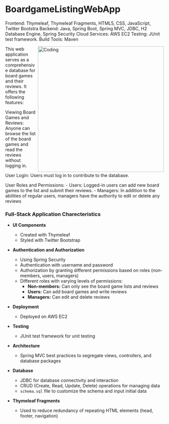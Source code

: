 # BoardgameListingWebApp


Frontend: Thymeleaf, Thymeleaf Fragments, HTML5, CSS, JavaScript, Twitter Bootstra
Backend: Java, Spring Boot, Spring MVC, JDBC, H2 Database Engine, Spring Security
Cloud Services: AWS EC2
Testing: JUnit test framework.
Build Tools: Maven

<img align="right" alt="Coding" width="400" src="https://github.com/Sharadvanth/FullStack-WebApp-DevOps/blob/main/!NEW.gif">

This web application serves as a comprehensive database for board games and their reviews. It offers the following features:

Viewing Board Games and Reviews: Anyone can browse the list of the board games and read the reviews without logging in.


User Login: Users must log in to contribute to the database.


User Roles and Permissions:
	- Users: Logged-in users can add new board games to the list and  submit their reviews.
	- Managers: In addition to the abilities of regular users, managers have  the authority to edit or delete any reviews




### Full-Stack Application Charecteristics

- **UI Components**
  - Created with Thymeleaf
  - Styled with Twitter Bootstrap

- **Authentication and Authorization**
  - Using Spring Security
  - Authentication with username and password
  - Authorization by granting different permissions based on roles (non-members, users, managers)
  - Different roles with varying levels of permissions:
    - **Non-members:** Can only see the board game lists and reviews
    - **Users:** Can add board games and write reviews
    - **Managers:** Can edit and delete reviews

- **Deployment**
  - Deployed on AWS EC2

- **Testing**
  - JUnit test framework for unit testing

- **Architecture**
  - Spring MVC best practices to segregate views, controllers, and database packages

- **Database**
  - JDBC for database connectivity and interaction
  - CRUD (Create, Read, Update, Delete) operations for managing data
  - `schema.sql` file to customize the schema and input initial data

- **Thymeleaf Fragments**
  - Used to reduce redundancy of repeating HTML elements (head, footer, navigation)
